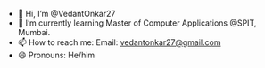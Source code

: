 - 👋 Hi, I’m @VedantOnkar27
- 🌱 I’m currently learning Master of Computer Applications @SPIT, Mumbai.
- 📫 How to reach me: Email: vedantonkar27@gmail.com
- 😄 Pronouns: He/him

<!---
VedantOnkar27/VedantOnkar27 is a ✨ special ✨ repository because its `README.md` (this file) appears on your GitHub profile.
You can click the Preview link to take a look at your changes.
--->
